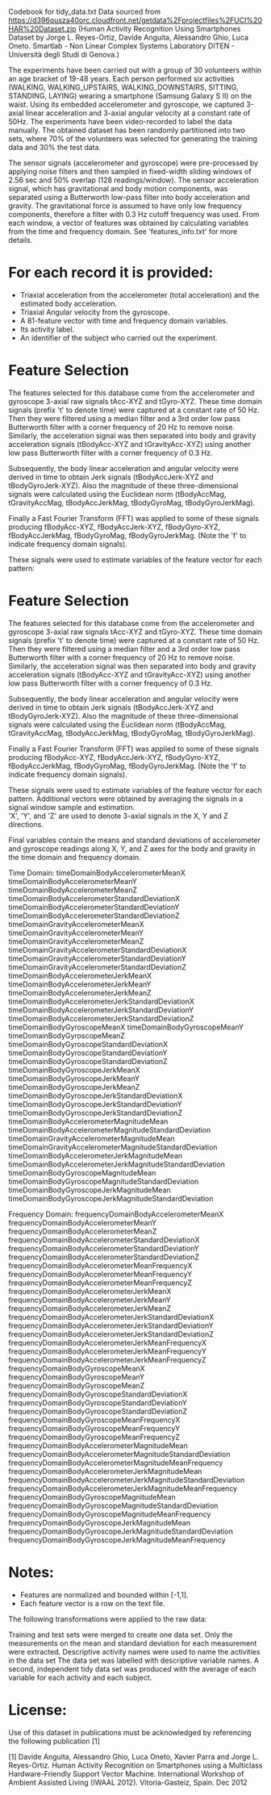 Codebook for tidy_data.txt
Data sourced from https://d396qusza40orc.cloudfront.net/getdata%2Fprojectfiles%2FUCI%20HAR%20Dataset.zip (Human Activity Recognition Using Smartphones Dataset by Jorge L. Reyes-Ortiz, Davide Anguita, Alessandro Ghio, Luca Oneto.
Smartlab - Non Linear Complex Systems Laboratory
DITEN - Università degli Studi di Genova.)

The experiments have been carried out with a group of 30 volunteers within an age bracket of 19-48 years. Each person performed six activities (WALKING, WALKING_UPSTAIRS, WALKING_DOWNSTAIRS, SITTING, STANDING, LAYING) wearing a smartphone (Samsung Galaxy S II) on the waist. Using its embedded accelerometer and gyroscope, we captured 3-axial linear acceleration and 3-axial angular velocity at a constant rate of 50Hz. The experiments have been video-recorded to label the data manually. The obtained dataset has been randomly partitioned into two sets, where 70% of the volunteers was selected for generating the training data and 30% the test data. 

The sensor signals (accelerometer and gyroscope) were pre-processed by applying noise filters and then sampled in fixed-width sliding windows of 2.56 sec and 50% overlap (128 readings/window). The sensor acceleration signal, which has gravitational and body motion components, was separated using a Butterworth low-pass filter into body acceleration and gravity. The gravitational force is assumed to have only low frequency components, therefore a filter with 0.3 Hz cutoff frequency was used. From each window, a vector of features was obtained by calculating variables from the time and frequency domain. See 'features_info.txt' for more details. 

For each record it is provided:
======================================

- Triaxial acceleration from the accelerometer (total acceleration) and the estimated body acceleration.
- Triaxial Angular velocity from the gyroscope. 
- A 81-feature vector with time and frequency domain variables. 
- Its activity label. 
- An identifier of the subject who carried out the experiment.


Feature Selection 
=================

The features selected for this database come from the accelerometer and gyroscope 3-axial raw signals tAcc-XYZ and tGyro-XYZ. These time domain signals (prefix 't' to denote time) were captured at a constant rate of 50 Hz. Then they were filtered using a median filter and a 3rd order low pass Butterworth filter with a corner frequency of 20 Hz to remove noise. Similarly, the acceleration signal was then separated into body and gravity acceleration signals (tBodyAcc-XYZ and tGravityAcc-XYZ) using another low pass Butterworth filter with a corner frequency of 0.3 Hz. 

Subsequently, the body linear acceleration and angular velocity were derived in time to obtain Jerk signals (tBodyAccJerk-XYZ and tBodyGyroJerk-XYZ). Also the magnitude of these three-dimensional signals were calculated using the Euclidean norm (tBodyAccMag, tGravityAccMag, tBodyAccJerkMag, tBodyGyroMag, tBodyGyroJerkMag). 

Finally a Fast Fourier Transform (FFT) was applied to some of these signals producing fBodyAcc-XYZ, fBodyAccJerk-XYZ, fBodyGyro-XYZ, fBodyAccJerkMag, fBodyGyroMag, fBodyGyroJerkMag. (Note the 'f' to indicate frequency domain signals). 

These signals were used to estimate variables of the feature vector for each pattern:  

Feature Selection 
=================

The features selected for this database come from the accelerometer and gyroscope 3-axial raw signals tAcc-XYZ and tGyro-XYZ. These time domain signals (prefix 't' to denote time) were captured at a constant rate of 50 Hz. Then they were filtered using a median filter and a 3rd order low pass Butterworth filter with a corner frequency of 20 Hz to remove noise. Similarly, the acceleration signal was then separated into body and gravity acceleration signals (tBodyAcc-XYZ and tGravityAcc-XYZ) using another low pass Butterworth filter with a corner frequency of 0.3 Hz. 

Subsequently, the body linear acceleration and angular velocity were derived in time to obtain Jerk signals (tBodyAccJerk-XYZ and tBodyGyroJerk-XYZ). Also the magnitude of these three-dimensional signals were calculated using the Euclidean norm (tBodyAccMag, tGravityAccMag, tBodyAccJerkMag, tBodyGyroMag, tBodyGyroJerkMag). 

Finally a Fast Fourier Transform (FFT) was applied to some of these signals producing fBodyAcc-XYZ, fBodyAccJerk-XYZ, fBodyGyro-XYZ, fBodyAccJerkMag, fBodyGyroMag, fBodyGyroJerkMag. (Note the 'f' to indicate frequency domain signals). 

These signals were used to estimate variables of the feature vector for each pattern. Additional vectors were obtained by averaging the signals in a signal window sample and estimation.  
'X', 'Y', and 'Z' are used to denote 3-axial signals in the X, Y and Z directions.

Final variables contain the means and standard deviations of accelerometer and gyroscope readings along X, Y, and Z axes for the body and gravity in the time domain and frequency domain.

Time Domain:
timeDomainBodyAccelerometerMeanX
timeDomainBodyAccelerometerMeanY
timeDomainBodyAccelerometerMeanZ
timeDomainBodyAccelerometerStandardDeviationX
timeDomainBodyAccelerometerStandardDeviationY
timeDomainBodyAccelerometerStandardDeviationZ
timeDomainGravityAccelerometerMeanX
timeDomainGravityAccelerometerMeanY
timeDomainGravityAccelerometerMeanZ
timeDomainGravityAccelerometerStandardDeviationX
timeDomainGravityAccelerometerStandardDeviationY
timeDomainGravityAccelerometerStandardDeviationZ
timeDomainBodyAccelerometerJerkMeanX
timeDomainBodyAccelerometerJerkMeanY
timeDomainBodyAccelerometerJerkMeanZ
timeDomainBodyAccelerometerJerkStandardDeviationX
timeDomainBodyAccelerometerJerkStandardDeviationY
timeDomainBodyAccelerometerJerkStandardDeviationZ
timeDomainBodyGyroscopeMeanX
timeDomainBodyGyroscopeMeanY
timeDomainBodyGyroscopeMeanZ
timeDomainBodyGyroscopeStandardDeviationX
timeDomainBodyGyroscopeStandardDeviationY
timeDomainBodyGyroscopeStandardDeviationZ
timeDomainBodyGyroscopeJerkMeanX
timeDomainBodyGyroscopeJerkMeanY
timeDomainBodyGyroscopeJerkMeanZ
timeDomainBodyGyroscopeJerkStandardDeviationX
timeDomainBodyGyroscopeJerkStandardDeviationY
timeDomainBodyGyroscopeJerkStandardDeviationZ
timeDomainBodyAccelerometerMagnitudeMean
timeDomainBodyAccelerometerMagnitudeStandardDeviation
timeDomainGravityAccelerometerMagnitudeMean
timeDomainGravityAccelerometerMagnitudeStandardDeviation
timeDomainBodyAccelerometerJerkMagnitudeMean
timeDomainBodyAccelerometerJerkMagnitudeStandardDeviation
timeDomainBodyGyroscopeMagnitudeMean
timeDomainBodyGyroscopeMagnitudeStandardDeviation
timeDomainBodyGyroscopeJerkMagnitudeMean
timeDomainBodyGyroscopeJerkMagnitudeStandardDeviation

Frequency Domain:
frequencyDomainBodyAccelerometerMeanX
frequencyDomainBodyAccelerometerMeanY
frequencyDomainBodyAccelerometerMeanZ
frequencyDomainBodyAccelerometerStandardDeviationX
frequencyDomainBodyAccelerometerStandardDeviationY
frequencyDomainBodyAccelerometerStandardDeviationZ
frequencyDomainBodyAccelerometerMeanFrequencyX
frequencyDomainBodyAccelerometerMeanFrequencyY
frequencyDomainBodyAccelerometerMeanFrequencyZ
frequencyDomainBodyAccelerometerJerkMeanX
frequencyDomainBodyAccelerometerJerkMeanY
frequencyDomainBodyAccelerometerJerkMeanZ
frequencyDomainBodyAccelerometerJerkStandardDeviationX
frequencyDomainBodyAccelerometerJerkStandardDeviationY
frequencyDomainBodyAccelerometerJerkStandardDeviationZ
frequencyDomainBodyAccelerometerJerkMeanFrequencyX
frequencyDomainBodyAccelerometerJerkMeanFrequencyY
frequencyDomainBodyAccelerometerJerkMeanFrequencyZ
frequencyDomainBodyGyroscopeMeanX
frequencyDomainBodyGyroscopeMeanY
frequencyDomainBodyGyroscopeMeanZ
frequencyDomainBodyGyroscopeStandardDeviationX
frequencyDomainBodyGyroscopeStandardDeviationY
frequencyDomainBodyGyroscopeStandardDeviationZ
frequencyDomainBodyGyroscopeMeanFrequencyX
frequencyDomainBodyGyroscopeMeanFrequencyY
frequencyDomainBodyGyroscopeMeanFrequencyZ
frequencyDomainBodyAccelerometerMagnitudeMean
frequencyDomainBodyAccelerometerMagnitudeStandardDeviation
frequencyDomainBodyAccelerometerMagnitudeMeanFrequency
frequencyDomainBodyAccelerometerJerkMagnitudeMean
frequencyDomainBodyAccelerometerJerkMagnitudeStandardDeviation
frequencyDomainBodyAccelerometerJerkMagnitudeMeanFrequency
frequencyDomainBodyGyroscopeMagnitudeMean
frequencyDomainBodyGyroscopeMagnitudeStandardDeviation
frequencyDomainBodyGyroscopeMagnitudeMeanFrequency
frequencyDomainBodyGyroscopeJerkMagnitudeMean
frequencyDomainBodyGyroscopeJerkMagnitudeStandardDeviation
frequencyDomainBodyGyroscopeJerkMagnitudeMeanFrequency


Notes: 
======
- Features are normalized and bounded within [-1,1].
- Each feature vector is a row on the text file.

The following transformations were applied to the raw data:

Training and test sets were merged to create one data set.
Only the measurements on the mean and standard deviation for each measurement were extracted.
Descriptive activity names were used to name the activities in the data set
The data set was labelled with descriptive variable names.
A second, independent tidy data set was produced with the average of each variable for each activity and each subject.


License:
========
Use of this dataset in publications must be acknowledged by referencing the following publication [1] 

[1] Davide Anguita, Alessandro Ghio, Luca Oneto, Xavier Parra and Jorge L. Reyes-Ortiz. Human Activity Recognition on Smartphones using a Multiclass Hardware-Friendly Support Vector Machine. International Workshop of Ambient Assisted Living (IWAAL 2012). Vitoria-Gasteiz, Spain. Dec 2012
